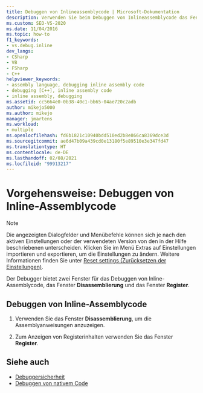 ```yaml
---
title: Debuggen von Inlineassemblycode | Microsoft-Dokumentation
description: Verwenden Sie beim Debuggen von Inlineassemblycode das Fenster „Disassemblierung“, um die Assemblyanweisungen anzuzeigen, und das Fenster „Register“, um die Registerwerte anzuzeigen.
ms.custom: SEO-VS-2020
ms.date: 11/04/2016
ms.topic: how-to
f1_keywords:
- vs.debug.inline
dev_langs:
- CSharp
- VB
- FSharp
- C++
helpviewer_keywords:
- assembly language, debugging inline assembly code
- debugging [C++], inline assembly code
- inline assembly, debugging
ms.assetid: cc5664e0-0b38-40c1-bb65-04ae720c2adb
author: mikejo5000
ms.author: mikejo
manager: jmartens
ms.workload:
- multiple
ms.openlocfilehash: fd6b1821c10940bdd510ed2b8e866ca8369dce3d
ms.sourcegitcommit: ae6d47b09a439cd0e13180f5e89510e3e347fd47
ms.translationtype: HT
ms.contentlocale: de-DE
ms.lasthandoff: 02/08/2021
ms.locfileid: "99913217"
---
```

# <a name="how-to-debug-inline-assembly-code"></a>Vorgehensweise: Debuggen von Inline-Assemblycode

> [!NOTE]
> Die angezeigten Dialogfelder und Menübefehle können sich je nach den aktiven Einstellungen oder der verwendeten Version von den in der Hilfe beschriebenen unterscheiden. Klicken Sie im Menü Extras auf Einstellungen importieren und exportieren, um die Einstellungen zu ändern. Weitere Informationen finden Sie unter [Reset settings (Zurücksetzen der Einstellungen)](../ide/environment-settings.md#reset-settings).

Der Debugger bietet zwei Fenster für das Debuggen von Inline-Assemblycode, das Fenster **Disassemblierung** und das Fenster **Register**.

## <a name="debug-inline-assembly-code"></a>Debuggen von Inline-Assemblycode

1. Verwenden Sie das Fenster **Disassemblierung**, um die Assemblyanweisungen anzuzeigen.

2. Zum Anzeigen von Registerinhalten verwenden Sie das Fenster **Register**.

## <a name="see-also"></a>Siehe auch

- [Debuggersicherheit](../debugger/debugger-security.md)
- [Debuggen von nativem Code](../debugger/debugging-native-code.md)